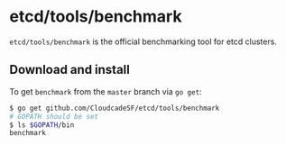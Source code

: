 # etcd/tools/benchmark

`etcd/tools/benchmark` is the official benchmarking tool for etcd clusters.

## Download and install
To get `benchmark` from the `master` branch via `go get`:
```sh
$ go get github.com/CloudcadeSF/etcd/tools/benchmark
# GOPATH should be set
$ ls $GOPATH/bin
benchmark
```
